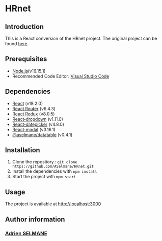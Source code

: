 # HRnet 
## Introduction

This is a React conversion of the HRnet project. The original project can be found [here](https://github.com/OpenClassrooms-Student-Center/P12_Front-end).

## Prerequisites

- [Node.js](https://nodejs.org/en/)(v16.15.1)
- Recommended Code Editor: [Visual Studio Code](https://code.visualstudio.com/)

## Dependencies
- [React](https://reactjs.org/) (v18.2.0)
- [React Router](https://reactrouter.com/) (v6.4.3)
- [React Redux](https://react-redux.js.org/) (v8.0.5)
- [React-dropdown](https://www.npmjs.com/package/react-dropdown) (v1.11.0)
- [React-datepicker](https://www.npmjs.com/package/react-datepicker) (v4.8.0)
- [React-modal](https://www.npmjs.com/package/react-modal) (v3.16.1)
- [@aselmane/datatable](https://github.com/ASelmane/datatable/pkgs/npm/datatable) (v0.4.1)



## Installation

1. Clone the repository : `git clone https://github.com/ASelmane/HRnet.git`
2. Install the dependencies with `npm install`
3. Start the project with `npm start`
## Usage

The project is available at [http://localhost:3000](http://localhost:3000)
## Author information
### [Adrien SELMANE](https://github.com/ASelmane)